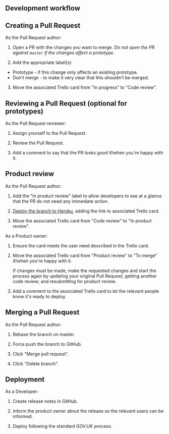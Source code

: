 ## Development workflow

## Creating a Pull Request

As the Pull Request author:

1. Open a PR with the changes you want to merge. _Do not open the PR against `master` if the changes affect a prototype_.

2. Add the appropriate label(s):

  * Prototype - if this change only affects an existing prototype.
  * Don't merge - to make it very clear that this shouldn't be merged.

3. Move the associated Trello card from "In progress" to "Code review".


## Reviewing a Pull Request (optional for prototypes)

As the Pull Request reviewer:

1. Assign yourself to the Pull Request.

2. Review the Pull Request.

3. Add a comment to say that the PR looks good if/when you're happy with it.


## Product review

As the Pull Request author:

1. Add the "In product review" label to allow developers to see at a glance that the PR do not need any immediate action.

2. [Deploy the branch to Heroku][deploy-to-heroku], adding the link to associated Trello card.

3. Move the associated Trello card from "Code review" to "In product review".


As a Product owner:

1. Ensure the card meets the user need described in the Trello card.

2. Move the associated Trello card from "Product review" to "To merge" if/when you're happy with it.

   If changes must be made, make the requested changes and start the process again by updating your original Pull Request; getting another code review; and resubmitting for product review.

3. Add a comment to the associated Trello card to let the relevant people know it's ready to deploy.


## Merging a Pull Request

As the Pull Request author:

1. Rebase the branch on master.

2. Force push the branch to GitHub.

3. Click "Merge pull request".

4. Click "Delete branch".


## Deployment

As a Developer:

1. Create release notes in GitHub.

2. Inform the product owner about the release so the relevant users can be informed.

3. Deploy following the standard GOV.UK process.

[deploy-to-heroku]: https://github.com/alphagov/content-audit-tool/blob/master/doc/deploy-to-heroku.md
